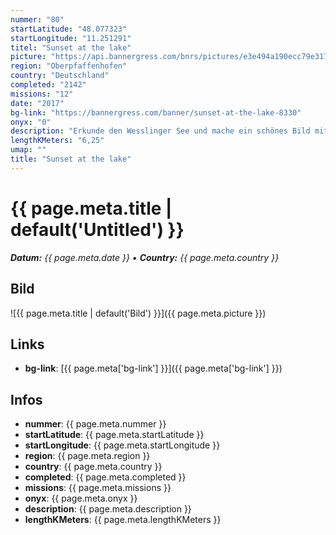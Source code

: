 ```yaml
---
nummer: "80"
startLatitude: "48.077323"
startLongitude: "11.251291"
titel: "Sunset at the lake"
picture: "https://api.bannergress.com/bnrs/pictures/e3e494a190ecc79e317bf49128248159"
region: "Oberpfaffenhofen"
country: "Deutschland"
completed: "2142"
missions: "12"
date: "2017"
bg-link: "https://bannergress.com/banner/sunset-at-the-lake-8330"
onyx: "0"
description: "Erkunde den Wesslinger See und mache ein schönes Bild mit Sonnenuntergang am See. Die Missionsreihe besteht aus zwei Runden um den Wesslinger See- Hack&Capture und Link&Field. Endportal = Startportal."
lengthKMeters: "6,25"
umap: ""
title: "Sunset at the lake"
---
```

# {{ page.meta.title | default('Untitled') }}

_**Datum:** {{ page.meta.date }} • **Country:** {{ page.meta.country }}_

## Bild
![{{ page.meta.title | default('Bild') }}]({{ page.meta.picture }})

## Links
- **bg-link**: [{{ page.meta['bg-link'] }}]({{ page.meta['bg-link'] }})

## Infos
- **nummer**: {{ page.meta.nummer }}
- **startLatitude**: {{ page.meta.startLatitude }}
- **startLongitude**: {{ page.meta.startLongitude }}
- **region**: {{ page.meta.region }}
- **country**: {{ page.meta.country }}
- **completed**: {{ page.meta.completed }}
- **missions**: {{ page.meta.missions }}
- **onyx**: {{ page.meta.onyx }}
- **description**: {{ page.meta.description }}
- **lengthKMeters**: {{ page.meta.lengthKMeters }}
